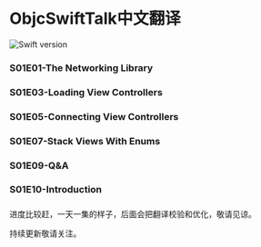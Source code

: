 # ObjcSwiftTalk中文翻译
![Swift version](https://img.shields.io/badge/swift-4.0-orange.svg)

### S01E01-The Networking Library
### S01E03-Loading View Controllers
### S01E05-Connecting View Controllers
### S01E07-Stack Views With Enums
### S01E09-Q&A
### S01E10-Introduction
###
进度比较赶，一天一集的样子，后面会把翻译校验和优化，敬请见谅。

持续更新敬请关注。


